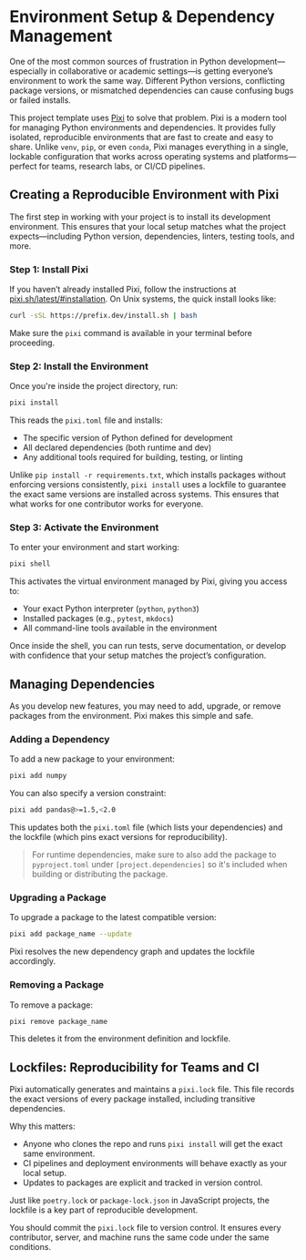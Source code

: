 # Environment Setup & Dependency Management

One of the most common sources of frustration in Python development—especially in collaborative or academic settings—is getting everyone’s environment to work the same way. Different Python versions, conflicting package versions, or mismatched dependencies can cause confusing bugs or failed installs.

This project template uses [Pixi](https://prefix.dev/docs/pixi/) to solve that problem.
Pixi is a modern tool for managing Python environments and dependencies. It provides fully isolated, reproducible environments that are fast to create and easy to share. Unlike `venv`, `pip`, or even `conda`, Pixi manages everything in a single, lockable configuration that works across operating systems and platforms—perfect for teams, research labs, or CI/CD pipelines.

## Creating a Reproducible Environment with Pixi

The first step in working with your project is to install its development environment. This ensures that your local setup matches what the project expects—including Python version, dependencies, linters, testing tools, and more.

### Step 1: Install Pixi

If you haven’t already installed Pixi, follow the instructions at [pixi.sh/latest/#installation](https://pixi.sh/latest/#installation). On Unix systems, the quick install looks like:

```bash
curl -sSL https://prefix.dev/install.sh | bash
```

Make sure the `pixi` command is available in your terminal before proceeding.

### Step 2: Install the Environment

Once you're inside the project directory, run:

```bash
pixi install
```

This reads the `pixi.toml` file and installs:

- The specific version of Python defined for development
- All declared dependencies (both runtime and dev)
- Any additional tools required for building, testing, or linting

Unlike `pip install -r requirements.txt`, which installs packages without enforcing versions consistently, `pixi install` uses a lockfile to guarantee the exact same versions are installed across systems. This ensures that what works for one contributor works for everyone.

### Step 3: Activate the Environment

To enter your environment and start working:

```bash
pixi shell
```

This activates the virtual environment managed by Pixi, giving you access to:

- Your exact Python interpreter (`python`, `python3`)
- Installed packages (e.g., `pytest`, `mkdocs`)
- All command-line tools available in the environment

Once inside the shell, you can run tests, serve documentation, or develop with confidence that your setup matches the project’s configuration.

## Managing Dependencies

As you develop new features, you may need to add, upgrade, or remove packages from the environment. Pixi makes this simple and safe.

### Adding a Dependency

To add a new package to your environment:

```bash
pixi add numpy
```

You can also specify a version constraint:

```bash
pixi add pandas@>=1.5,<2.0
```

This updates both the `pixi.toml` file (which lists your dependencies) and the lockfile (which pins exact versions for reproducibility).

> For runtime dependencies, make sure to also add the package to `pyproject.toml` under `[project.dependencies]` so it's included when building or distributing the package.

### Upgrading a Package

To upgrade a package to the latest compatible version:

```bash
pixi add package_name --update
```

Pixi resolves the new dependency graph and updates the lockfile accordingly.

### Removing a Package

To remove a package:

```bash
pixi remove package_name
```

This deletes it from the environment definition and lockfile.

## Lockfiles: Reproducibility for Teams and CI

Pixi automatically generates and maintains a `pixi.lock` file. This file records the exact versions of every package installed, including transitive dependencies.

Why this matters:

- Anyone who clones the repo and runs `pixi install` will get the exact same environment.
- CI pipelines and deployment environments will behave exactly as your local setup.
- Updates to packages are explicit and tracked in version control.

Just like `poetry.lock` or `package-lock.json` in JavaScript projects, the lockfile is a key part of reproducible development.

You should commit the `pixi.lock` file to version control. It ensures every contributor, server, and machine runs the same code under the same conditions.
